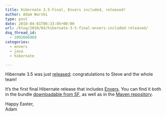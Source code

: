 ```yaml
---
title: Hibernate 3.5-Final, Envers included, released!
author: Adam Warski
type: post
date: 2010-04-01T06:33:05+00:00
url: /blog/2010/04/hibernate-3-5-final-envers-included-released/
dsq_thread_id:
  - 1092666969
categories:
  - envers
  - java
  - hibernate

---
```

Hibernate 3.5 was just [released][1]; congratulations to Steve and the whole team!

It&#8217;s the first final Hibernate release that includes [Envers][2]. You can find it both in the bundle [downloadable from SF][3], as well as in the [Maven repository][4].

Happy Easter,  
Adam

 [1]: http://in.relation.to/15040.lace
 [2]: http://jboss.org/envers
 [3]: http://sourceforge.net/projects/hibernate/files/hibernate3/3.5.0-Final/
 [4]: http://repository.jboss.org/maven2/org/hibernate/

